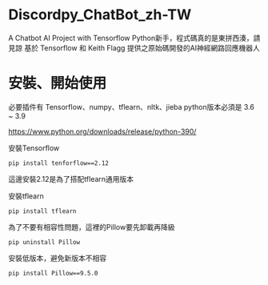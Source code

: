 # Discordpy_ChatBot_zh-TW
A Chatbot AI Project with Tensorflow
Python新手，程式碼真的是東拼西湊，請見諒
基於 Tensorflow 和 Keith Flagg 提供之原始碼開發的AI神經網路回應機器人

# 安裝、開始使用
必要插件有 Tensorflow、numpy、tflearn、nltk、jieba
python版本必須是 3.6 ~ 3.9

https://www.python.org/downloads/release/python-390/

安裝Tensorflow
```
pip install tenforflow==2.12
```

這邊安裝2.12是為了搭配tflearn通用版本

安裝tflearn
```
pip install tflearn
```

為了不要有相容性問題，這裡的Pillow要先卸載再降級
```
pip uninstall Pillow
```

安裝低版本，避免新版本不相容
```
pip install Pillow==9.5.0
```

